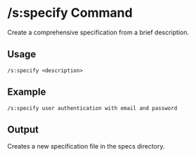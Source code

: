 # /s:specify Command

Create a comprehensive specification from a brief description.

## Usage

```
/s:specify <description>
```

## Example

```
/s:specify user authentication with email and password
```

## Output

Creates a new specification file in the specs directory.
